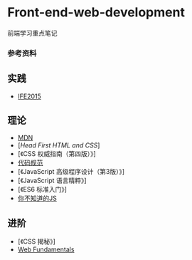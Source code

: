 # Front-end-web-development
前端学习重点笔记

### 参考资料
## 实践
- [IFE2015](https://github.com/baidu-ife/ife/tree/master/2015_spring/task)
## 理论
- [MDN](https://developer.mozilla.org/en-US/#)
- [*Head First HTML and CSS*]
- [《CSS 权威指南（第四版）》]
- [代码规范](https://github.com/ecomfe/spec)
- [《JavaScript 高级程序设计（第3版）》]
- [《JavaScript 语言精粹》]
- [《ES6 标准入门》]
- [你不知道的JS](https://github.com/getify/You-Dont-Know-JS)
## 进阶
- [《CSS 揭秘》]
- [Web Fundamentals](https://developers.google.com/web/fundamentals/)
